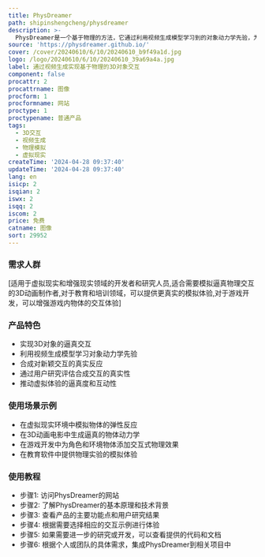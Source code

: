 ```yaml
---
title: PhysDreamer
path: shipinshengcheng/physdreamer
description: >-
  PhysDreamer是一个基于物理的方法，它通过利用视频生成模型学习到的对象动力学先验，为静态3D对象赋予交互式动力学。这种方法允许在缺乏真实物体物理属性数据的情况下，模拟出对新颖交互（如外力或代理操作）的真实反应。PhysDreamer通过用户研究评估合成交互的真实性，推动了更吸引人和真实的虚拟体验的发展。
source: 'https://physdreamer.github.io/'
cover: /cover/20240610/6/10/20240610_b9f49a1d.jpg
logo: /logo/20240610/6/10/20240610_39a69a4a.jpg
label: 通过视频生成实现基于物理的3D对象交互
component: false
procattr: 2
procattrname: 图像
procform: 1
procformname: 网站
proctype: 1
proctypename: 普通产品
tags:
  - 3D交互
  - 视频生成
  - 物理模拟
  - 虚拟现实
createTime: '2024-04-28 09:37:40'
updateTime: '2024-04-28 09:37:40'
lang: en
isicp: 2
isqian: 2
iswx: 2
isqq: 2
iscom: 2
price: 免费
catname: 图像
sort: 29952
---
```




### 需求人群
[适用于虚拟现实和增强现实领域的开发者和研究人员,适合需要模拟逼真物理交互的3D动画制作者,对于教育和培训领域，可以提供更真实的模拟体验,对于游戏开发，可以增强游戏内物体的交互体验]

### 产品特色
* 实现3D对象的逼真交互
* 利用视频生成模型学习对象动力学先验
* 合成对新颖交互的真实反应
* 通过用户研究评估合成交互的真实性
* 推动虚拟体验的逼真度和互动性

### 使用场景示例
* 在虚拟现实环境中模拟物体的弹性反应
* 在3D动画电影中生成逼真的物体动力学
* 在游戏开发中为角色和环境物体添加交互式物理效果
* 在教育软件中提供物理实验的模拟体验

### 使用教程
* 步骤1: 访问PhysDreamer的网站
* 步骤2: 了解PhysDreamer的基本原理和技术背景
* 步骤3: 查看产品的主要功能点和用户研究结果
* 步骤4: 根据需要选择相应的交互示例进行体验
* 步骤5: 如果需要进一步的研究或开发，可以查看提供的代码和文档
* 步骤6: 根据个人或团队的具体需求，集成PhysDreamer到相关项目中

  
